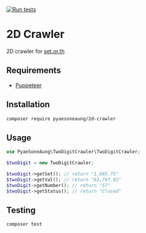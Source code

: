 [![Run tests](https://github.com/PyaeSoneAungRgn/2d-crawler/actions/workflows/run-tests.yml/badge.svg?branch=main)](https://github.com/PyaeSoneAungRgn/2d-crawler/actions/workflows/run-tests.yml)

# 2D Crawler

2D crawler for [set.or.th](https://www.set.or.th/th/market/product/stock/overview)

## Requirements

- [Puppeteer](https://github.com/puppeteer/puppeteer)

## Installation

```bash
composer require pyaesoneaung/2d-crawler
```

## Usage

```php
use PyaeSoneAung\TwoDigitCrawler\TwoDigitCrawler;

$twoDigit = new TwoDigitCrawler;

$twoDigit->getSet(); // return "1,685.75"
$twoDigit->getVal(); // return "63,797.02"
$twoDigit->getNumber(); // return "57"
$twoDigit->getStatus(); // return "Closed"
```

## Testing

```bash
composer test
```
